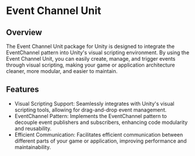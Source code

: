 # Event Channel Unit

## Overview

The Event Channel Unit package for Unity is designed to integrate the EventChannel pattern into Unity's visual scripting environment.
By using the Event Channel Unit, you can easily create, manage, and trigger events through visual scripting, making your game or application architecture cleaner, more modular, and easier to maintain.

## Features

- Visual Scripting Support: Seamlessly integrates with Unity's visual scripting tools, allowing for drag-and-drop event management.
- EventChannel Pattern: Implements the EventChannel pattern to decouple event publishers and subscribers, enhancing code modularity and reusability.
- Efficient Communication: Facilitates efficient communication between different parts of your game or application, improving performance and maintainability.
